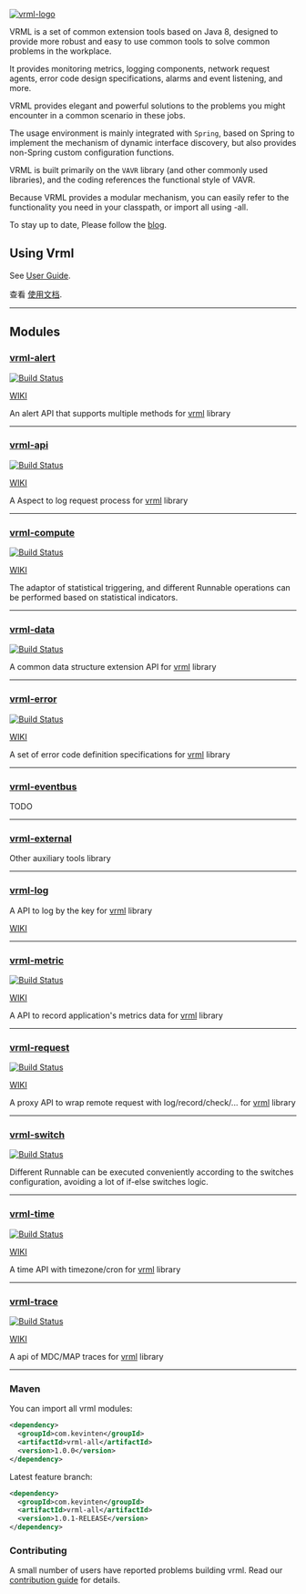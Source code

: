 [![vrml-logo](./resources/logo.png)](./README.md)

VRML is a set of common extension tools based on Java 8, designed to provide more robust and easy to use common tools to solve common problems in the workplace.

It provides monitoring metrics, logging components, network request agents, error code design specifications, alarms and event listening, and more.

VRML provides elegant and powerful solutions to the problems you might encounter in a common scenario in these jobs.

The usage environment is mainly integrated with `Spring`, based on Spring to implement the mechanism of dynamic interface discovery, but also provides non-Spring custom configuration functions.

VRML is built primarily on the `VAVR` library (and other commonly used libraries), and the coding references the functional style of VAVR.

Because VRML provides a modular mechanism, you can easily refer to the functionality you need in your classpath, or import all using -all.

To stay up to date, Please follow the [blog](./README.md).

## Using Vrml

See [User Guide](./README.md).

查看 [使用文档](./README_CN.md).

-------------------------------------------------------------------------------

## Modules

### [vrml-alert](./vrml-alert) 

[![Build Status](https://travis-ci.org/vavr-io/vavr-gson.svg?branch=master)](https://travis-ci.org/vavr-io/vavr-gson)

[WIKI](./vrml-alert/WIKI.md)

An alert API that supports multiple methods for [vrml](./README.md) library

---------------------------------------------------------------------

### [vrml-api](./vrml-api)

[![Build Status](https://travis-ci.org/vavr-io/vavr-gson.svg?branch=master)](https://travis-ci.org/vavr-io/vavr-gson)

[WIKI](./vrml-api/WIKI.md)

A Aspect to log request process for [vrml](./README.md) library

---------------------------------------------------------------------

### [vrml-compute](./vrml-compute)

[![Build Status](https://travis-ci.org/vavr-io/vavr-gson.svg?branch=master)](https://travis-ci.org/vavr-io/vavr-gson)

[WIKI](./vrml-compute/WIKI.md)

The adaptor of statistical triggering, and different Runnable operations can be performed based on statistical indicators.

---------------------------------------------------------------------

### [vrml-data](./vrml-data)

[![Build Status](https://travis-ci.org/vavr-io/vavr-gson.svg?branch=master)](https://travis-ci.org/vavr-io/vavr-gson)

A common data structure extension API for [vrml](./README.md) library

---------------------------------------------------------------------

### [vrml-error](./vrml-error)

[![Build Status](https://travis-ci.org/vavr-io/vavr-gson.svg?branch=master)](https://travis-ci.org/vavr-io/vavr-gson)

[WIKI](./vrml-error/WIKI.md)

A set of error code definition specifications for [vrml](./README.md) library

---------------------------------------------------------------------

### [vrml-eventbus](./vrml-eventbus)

TODO

---------------------------------------------------------------------

### [vrml-external](./vrml-external)

Other auxiliary tools library

---------------------------------------------------------------------

### [vrml-log](./vrml-log)

A API to log by the key for [vrml](./README.md) library

[WIKI](./vrml-log/WIKI.md)

---------------------------------------------------------------------

### [vrml-metric](./vrml-metric)

[![Build Status](https://travis-ci.org/vavr-io/vavr-gson.svg?branch=master)](https://travis-ci.org/vavr-io/vavr-gson)

[WIKI](./vrml-metric/WIKI.md)

A API to record application's metrics data for [vrml](./README.md) library

---------------------------------------------------------------------

### [vrml-request](./vrml-request)

[![Build Status](https://travis-ci.org/vavr-io/vavr-gson.svg?branch=master)](https://travis-ci.org/vavr-io/vavr-gson)

[WIKI](./vrml-request/WIKI.md)

A proxy API to wrap remote request with log/record/check/... for [vrml](./README.md) library

---------------------------------------------------------------------

### [vrml-switch](./vrml-switch)

[![Build Status](https://travis-ci.org/vavr-io/vavr-gson.svg?branch=master)](https://travis-ci.org/vavr-io/vavr-gson)

Different Runnable can be executed conveniently according to the switches configuration, avoiding a lot of if-else switches logic.

---------------------------------------------------------------------

### [vrml-time](./vrml-time)

[![Build Status](https://travis-ci.org/vavr-io/vavr-gson.svg?branch=master)](https://travis-ci.org/vavr-io/vavr-gson)

[WIKI](./vrml-time/WIKI.md)

A time API with timezone/cron for [vrml](./README.md) library

---------------------------------------------------------------------

### [vrml-trace](./vrml-trace)

[![Build Status](https://travis-ci.org/vavr-io/vavr-gson.svg?branch=master)](https://travis-ci.org/vavr-io/vavr-gson)

[WIKI](./vrml-trace/WIKI.md)

A api of MDC/MAP traces for [vrml](./README.md) library

-------------------------------------------------------------------------------

### Maven

You can import all vrml modules:

```xml
<dependency>
  <groupId>com.kevinten</groupId>
  <artifactId>vrml-all</artifactId>
  <version>1.0.0</version>
</dependency>
```

Latest feature branch:

```xml
<dependency>
  <groupId>com.kevinten</groupId>
  <artifactId>vrml-all</artifactId>
  <version>1.0.1-RELEASE</version>
</dependency>
```

### Contributing

A small number of users have reported problems building vrml. Read our [contribution guide](./CONTRIBUTING.md) for details.